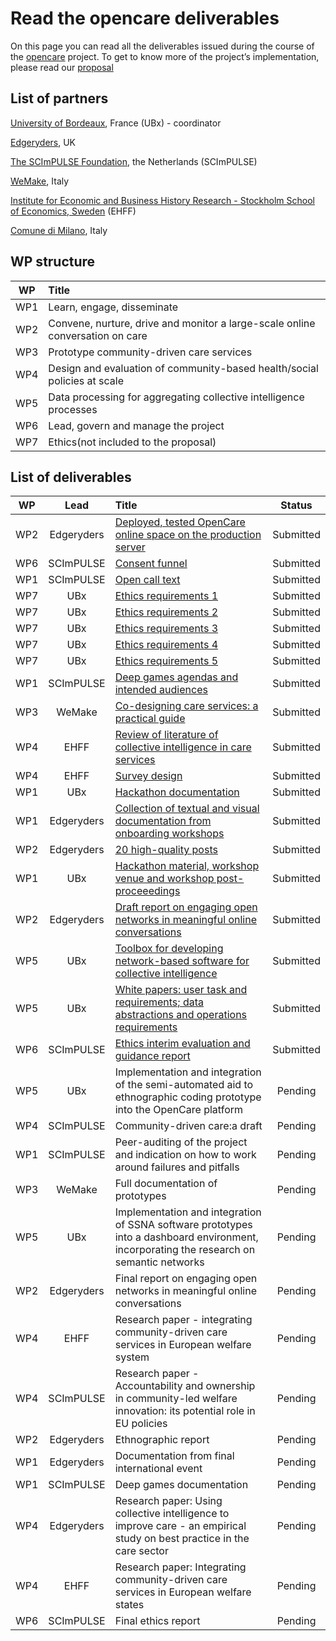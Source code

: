 # Read the opencare deliverables


On this page you can read all the deliverables issued during the course of the [opencare](http://opencare.cc) project. To get to know more of the project’s implementation, please read our [proposal](https://drive.google.com/open?id=0BxnwAmGNB9t9NVRtZUlZZGRtUW8)

## List of partners

[University of Bordeaux](https://www.u-bordeaux.fr), France (UBx) - coordinator

[Edgeryders](https://edgeryders.eu), UK

[The SCImPULSE Foundation](http://www.scimpulse.org/), the Netherlands (SCImPULSE)

[WeMake](http://wemake.cc/), Italy

[Institute for Economic and Business History Research - Stockholm School of Economics, Sweden](https://www.hhs.se/en/research/institutes/ehff/) (EHFF)

[Comune di Milano](https://www.comune.milano.it/), Italy

## WP structure


|  WP | Title |  
|  :------: | :------ |
|  WP1 | Learn, engage, disseminate |
|  WP2 | Convene, nurture, drive and monitor a large-scale online conversation on care |  |
|  WP3 | Prototype community-driven care services |  |
|  WP4 | Design and evaluation of community-based health/social policies at scale |  |
|  WP5 | Data processing for aggregating collective intelligence processes |  |
|  WP6 | Lead, govern and manage the project |  |
|  WP7 | Ethics(not included to the proposal) |  |




## List of deliverables

|  WP | Lead | Title | Status |
|  :------: | :------: | :------ | :------: |
|  WP2 | Edgeryders | [Deployed, tested OpenCare online space on the production server](https://drive.google.com/open?id=0BxnwAmGNB9t9RnliLTdvR3Jrbzg) | Submitted |
|  WP6 | SCImPULSE | [Consent funnel](https://drive.google.com/open?id=0BxnwAmGNB9t9Ui1qcHhYSkh1UHc) | Submitted |
|  WP1 | SCImPULSE | [Open call text](https://drive.google.com/open?id=0BxnwAmGNB9t9YXNFY3o5N1ZfNDg) | Submitted |
|  WP7 | UBx | [Ethics requirements 1](https://drive.google.com/open?id=0BxnwAmGNB9t9ZGNibk9qSHEtaHM) | Submitted |
|  WP7 | UBx | [Ethics requirements 2](https://drive.google.com/open?id=0BxnwAmGNB9t9VFd2R2V6Nk5iSXc) | Submitted |
|  WP7 | UBx | [Ethics requirements 3](https://drive.google.com/open?id=0BxnwAmGNB9t9WExKbzV3Y1N6bnM) | Submitted |
|  WP7 | UBx | [Ethics requirements 4](https://drive.google.com/open?id=0BxnwAmGNB9t9ZzczdThtX2JUTmM) | Submitted |
|  WP7 | UBx | [Ethics requirements 5](https://drive.google.com/open?id=0BxnwAmGNB9t9WExKbzV3Y1N6bnM) | Submitted |
|  WP1 | SCImPULSE | [Deep games agendas and intended audiences](https://drive.google.com/open?id=0B7Qizz3IKLItSkhLX1hGaXp4MHM) | Submitted |
|  WP3 | WeMake | [Co-designing care services: a practical guide](https://drive.google.com/open?id=0BxnwAmGNB9t9ZnoxV2x1MDlCSEk) | Submitted |
|  WP4 | EHFF | [Review of literature of collective intelligence in care services](https://drive.google.com/open?id=0BxnwAmGNB9t9ZWNvMHpEUkVNSW8) | Submitted |
|  WP4 | EHFF | [Survey design ](https://drive.google.com/open?id=0BxnwAmGNB9t9TDFmSE9zVFhBeGc)| Submitted |
|  WP1 | UBx | [Hackathon documentation](https://drive.google.com/open?id=0BxnwAmGNB9t9aW81YjRWMGk5bGc) | Submitted |
|  WP1 | Edgeryders | [Collection of textual and visual documentation from onboarding workshops](https://drive.google.com/open?id=0BxnwAmGNB9t9allJbEtVTnEtd2s) | Submitted |
|  WP2 | Edgeryders | [20 high-quality posts](https://drive.google.com/open?id=0BxnwAmGNB9t9MlpHY1FIdGdfTkE) | Submitted |
|  WP1 | UBx | [Hackathon material, workshop venue and workshop post-proceeedings](https://drive.google.com/open?id=0BxnwAmGNB9t9V0c0MTQtYzVlV28) | Submitted |
|  WP2 | Edgeryders | [Draft report on engaging open networks in meaningful online conversations](https://drive.google.com/open?id=0BxnwAmGNB9t9ODNnb2hDQ05hWXc) | Submitted |
|  WP5 | UBx | [Toolbox for developing network-based software for collective intelligence](https://drive.google.com/open?id=0BxnwAmGNB9t9b1k1WVlEaDNWRTQ) | Submitted |
|  WP5 | UBx | [White papers: user task and requirements; data abstractions and operations requirements](https://drive.google.com/open?id=0BxnwAmGNB9t9d1RQYzBoUWNVZWM) | Submitted |
|  WP6 | SCImPULSE | [Ethics interim evaluation and guidance report](https://drive.google.com/open?id=0BxnwAmGNB9t9MWtvcEp5U1ZKYjg) | Submitted |
|  WP5 | UBx | Implementation and integration of the semi-automated aid to ethnographic coding prototype into the OpenCare platform | Pending |
|  WP4 | SCImPULSE | Community-driven care:a draft | Pending |
|  WP1 | SCImPULSE | Peer-auditing of the project and indication on how to work around failures and pitfalls | Pending |
|  WP3 | WeMake | Full documentation of prototypes | Pending |
|  WP5 | UBx | Implementation and integration of SSNA software prototypes into a dashboard environment, incorporating the research on semantic networks | Pending |
|  WP2 | Edgeryders | Final report on engaging open networks in meaningful online conversations | Pending |
|  WP4 | EHFF | Research paper - integrating community-driven care services in European welfare system | Pending |
|  WP4 | SCImPULSE | Research paper - Accountability and ownership in community-led welfare innovation: its potential role in EU policies | Pending |
|  WP2 | Edgeryders | Ethnographic report | Pending |
|  WP1 | Edgeryders | Documentation from final international event | Pending |
|  WP1 | SCImPULSE | Deep games documentation | Pending |
|  WP4 | Edgeryders | Research paper: Using collective intelligence to improve care - an empirical study on best practice in the care sector | Pending |
|  WP4 | EHFF | Research paper: Integrating community-driven care services in European welfare states | Pending |
|  WP6 | SCImPULSE | Final ethics report | Pending |

